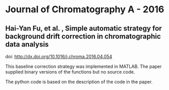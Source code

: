 # Journal of Chromatography A - 2016
## Hai-Yan Fu, et al. , Simple automatic strategy for background drift correction in chromatographic data analysis

doi: http://dx.doi.org/10.1016/j.chroma.2016.04.054

This baseline correction strategy was implemented in MATLAB. The  paper supplied binary versions of the functions but no source code.

The python code is based on the description of the code in the paper.
